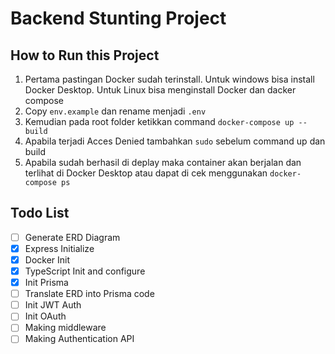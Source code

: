 # Backend Stunting Project

## **How to Run this Project**

1. Pertama pastingan Docker sudah terinstall. Untuk windows bisa install Docker Desktop. Untuk Linux bisa menginstall Docker dan dacker compose
2. Copy `env.example` dan rename menjadi `.env`
3. Kemudian pada root folder ketikkan command `docker-compose up --build`
4. Apabila terjadi Acces Denied tambahkan `sudo` sebelum command up dan build
5. Apabila sudah berhasil di deplay maka container akan berjalan dan terlihat di Docker Desktop atau dapat di cek menggunakan `docker-compose ps`

## **Todo List**

- [ ] Generate ERD Diagram
- [X] Express Initialize
- [X] Docker Init
- [X] TypeScript Init and configure
- [X] Init Prisma
- [ ] Translate ERD into Prisma code
- [ ] Init JWT Auth 
- [ ] Init OAuth 
- [ ] Making middleware 
- [ ] Making Authentication API
